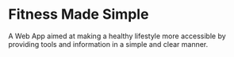 # Fitness Made Simple
 A Web App aimed at making a healthy lifestyle more accessible by providing tools and information in a simple and clear manner.
